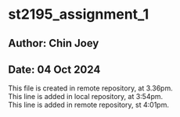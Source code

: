 # st2195_assignment_1

## Author: Chin Joey
## Date: 04 Oct 2024

This file is created in remote repository, at 3.36pm. <br>
This line is added in local repository, at 3:54pm. <br>
This line is added in remote repository, st 4:01pm. <br>
